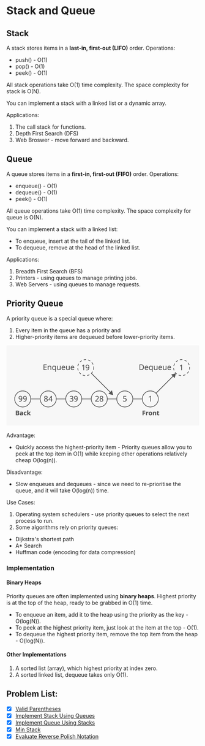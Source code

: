 # Stack and Queue

## Stack
A stack stores items in a **last-in, first-out (LIFO)** order. 
Operations:
- push() - O(1)
- pop()  - O(1)
- peek() - O(1)

All stack operations take O(1) time complexity.
The space complexity for stack is O(N).

You can implement a stack with a linked list or a dynamic array.

Applications:
1. The call stack for functions.
2. Depth First Search (DFS)
3. Web Broswer - move forward and backward.

## Queue
A queue stores items in a **first-in, first-out (FIFO)** order. 
Operations:
- enqueue() - O(1)
- dequeue() - O(1)
- peek()    - O(1)

All queue operations take O(1) time complexity. 
The space complexity for queue is O(N).

You can implement a stack with a linked list:
- To enqueue, insert at the tail of the linked list.
- To dequeue, remove at the head of the linked list.

Applications:
1. Breadth First Search (BFS)
2. Printers - using queues to manage printing jobs.
3. Web Servers - using queues to manage requests.


## Priority Queue
A priority queue is a special queue where:
1. Every item in the queue has a priority and 
2. Higher-priority items are dequeued before lower-priority items.

![Priority Queue](assets/priority_queue.png)

Advantage:
- Quickly access the highest-priority item - Priority queues allow you to peek at the top item in O(1) while keeping other operations relatively cheap O(log(n)).  

Disadvantage:
- Slow enqueues and dequeues - since we need to re-prioritise the queue, and it will take O(log(n)) time.

Use Cases:
1. Operating system schedulers - use priority queues to select the next process to run.
2. Some algorithms rely on priority queues:
- Dijkstra's shortest path
- A* Search
- Huffman code (encoding for data compression)

### Implementation
#### Binary Heaps
Priority queues are often implemented using **binary heaps**. Highest priority is at the top of the heap, ready to be grabbed in O(1) time.
- To enqueue an item, add it to the heap using the priority as the key - O(log(N)).
- To peek at the highest priority item, just look at the item at the top - O(1).
- To dequeue the highest priority item, remove the top item from the heap - O(log(N)).

#### Other Implementations
1. A sorted list (array), which highest priority at index zero.
2. A sorted linked list, dequeue takes only O(1).

## Problem List:
- [x] [Valid Parentheses](https://leetcode-cn.com/problems/valid-parentheses/)
- [x] [Implement Stack Using Queues](https://leetcode-cn.com/problems/implement-stack-using-queues/)
- [x] [Implement Queue Using Stacks](https://leetcode-cn.com/problems/implement-queue-using-stacks/)
- [x] [Min Stack](https://leetcode-cn.com/problems/min-stack/)
- [x] [Evaluate Reverse Polish Notation](https://leetcode-cn.com/problems/evaluate-reverse-polish-notation/)
